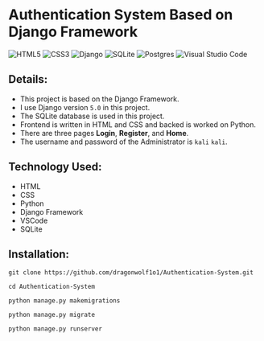 # Authentication System Based on Django Framework

![HTML5](https://img.shields.io/badge/html5-%23E34F26.svg?style=for-the-badge&logo=html5&logoColor=white)
![CSS3](https://img.shields.io/badge/css3-%231572B6.svg?style=for-the-badge&logo=css3&logoColor=white)
![Django](https://img.shields.io/badge/django-%23092E20.svg?style=for-the-badge&logo=django&logoColor=white)
![SQLite](https://img.shields.io/badge/sqlite-%2307405e.svg?style=for-the-badge&logo=sqlite&logoColor=white)
![Postgres](https://img.shields.io/badge/postgres-%23316192.svg?style=for-the-badge&logo=postgresql&logoColor=white)
![Visual Studio Code](https://img.shields.io/badge/Visual%20Studio%20Code-0078d7.svg?style=for-the-badge&logo=visual-studio-code&logoColor=white)

## Details:
* This project is based on the Django Framework.
* I use Django version ```5.0``` in this project.
* The SQLite database is used in this project.
* Frontend is written in HTML and CSS and backed is worked on Python.
* There are three pages **Login**, **Register**, and **Home**.
* The username and password of the Administrator is ```kali``` ```kali```.

## Technology Used:
* HTML
* CSS
* Python
* Django Framework
* VSCode
* SQLite

## Installation:

```
git clone https://github.com/dragonwolf1o1/Authentication-System.git

cd Authentication-System

python manage.py makemigrations

python manage.py migrate

python manage.py runserver
```
